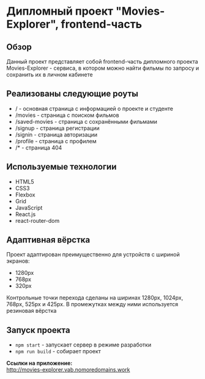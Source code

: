 # Дипломный проект "Movies-Explorer", frontend-часть

## Обзор
Данный проект представляет собой frontend-часть дипломного проекта Movies-Explorer - сервиса, в котором можно найти фильмы по запросу и сохранить их в личном кабинете

## Реализованы следующие роуты

* / - основная страница с информацией о проекте и студенте
* /movies - страница с поиском фильмов
* /saved-movies - страница с сохранёнными фильмами
* /signup - страница регистрации
* /signin - страница авторизации
* /profile - страница с профилем
* /* - страница 404

## Используемые технологии

* HTML5
* CSS3
* Flexbox
* Grid
* JavaScript
* React.js
* react-router-dom

## Адаптивная вёрстка
Проект адаптирован преимущественно для устройств с шириной экранов:

* 1280px
* 768px
* 320px

Контрольные точки перехода сделаны на ширинах 1280px, 1024px, 768px, 525px и 425px. В промежутках между ними используется резиновая вёрстка

## Запуск проекта

* `npm start` - запускает сервер в режиме разработки
* `npm run build` - собирает проект

**Ссылки на приложение:**  
http://movies-explorer.vab.nomoredomains.work
<!-- на данный момент из-за технических сложностей сайт недоступен -->